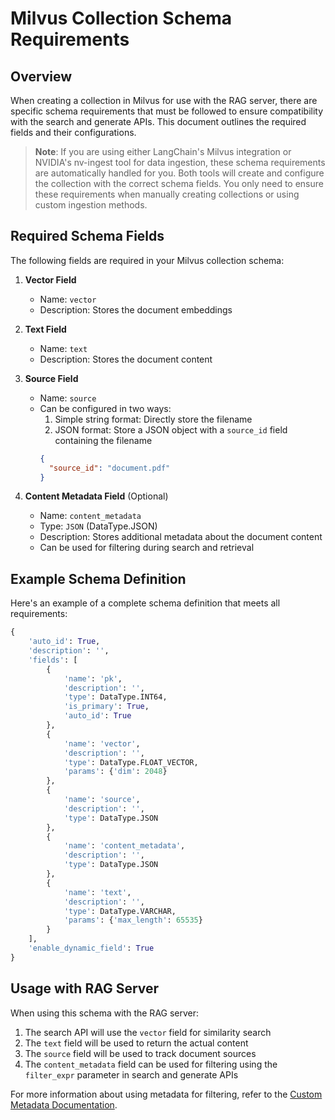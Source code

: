 <!--
  SPDX-FileCopyrightText: Copyright (c) 2025 NVIDIA CORPORATION & AFFILIATES. All rights reserved.
  SPDX-License-Identifier: Apache-2.0
-->

# Milvus Collection Schema Requirements

## Overview

When creating a collection in Milvus for use with the RAG server, there are specific schema requirements that must be followed to ensure compatibility with the search and generate APIs. This document outlines the required fields and their configurations.

> **Note**: If you are using either LangChain's Milvus integration or NVIDIA's nv-ingest tool for data ingestion, these schema requirements are automatically handled for you. Both tools will create and configure the collection with the correct schema fields. You only need to ensure these requirements when manually creating collections or using custom ingestion methods.



## Required Schema Fields

The following fields are required in your Milvus collection schema:

1. **Vector Field**
   - Name: `vector`
   - Description: Stores the document embeddings

3. **Text Field**
   - Name: `text`
   - Description: Stores the document content

4. **Source Field**
   - Name: `source`
   - Can be configured in two ways:
     1. Simple string format: Directly store the filename
     2. JSON format: Store a JSON object with a `source_id` field containing the filename
     ```json
     {
       "source_id": "document.pdf"
     }
     ```

5. **Content Metadata Field** (Optional)
   - Name: `content_metadata`
   - Type: `JSON` (DataType.JSON)
   - Description: Stores additional metadata about the document content
   - Can be used for filtering during search and retrieval

## Example Schema Definition

Here's an example of a complete schema definition that meets all requirements:

```python
{
    'auto_id': True,
    'description': '',
    'fields': [
        {
            'name': 'pk',
            'description': '',
            'type': DataType.INT64,
            'is_primary': True,
            'auto_id': True
        },
        {
            'name': 'vector',
            'description': '',
            'type': DataType.FLOAT_VECTOR,
            'params': {'dim': 2048}
        },
        {
            'name': 'source',
            'description': '',
            'type': DataType.JSON
        },
        {
            'name': 'content_metadata',
            'description': '',
            'type': DataType.JSON
        },
        {
            'name': 'text',
            'description': '',
            'type': DataType.VARCHAR,
            'params': {'max_length': 65535}
        }
    ],
    'enable_dynamic_field': True
}
```

## Usage with RAG Server

When using this schema with the RAG server:

1. The search API will use the `vector` field for similarity search
2. The `text` field will be used to return the actual content
3. The `source` field will be used to track document sources
4. The `content_metadata` field can be used for filtering using the `filter_expr` parameter in search and generate APIs

For more information about using metadata for filtering, refer to the [Custom Metadata Documentation](./custom-metadata.md). 